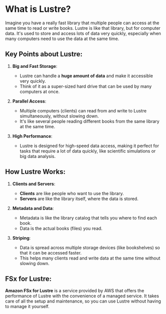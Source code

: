 # What is Lustre?

Imagine you have a really fast library that multiple people can access at the same time to read or write books. Lustre is like that library, but for computer data. It's used to store and access lots of data very quickly, especially when many computers need to use the data at the same time.

## Key Points about Lustre:

1. **Big and Fast Storage**:

   - Lustre can handle a **huge amount of data** and make it accessible very quickly.
   - Think of it as a super-sized hard drive that can be used by many computers at once.

2. **Parallel Access**:

   - Multiple computers (clients) can read from and write to Lustre simultaneously, without slowing down.
   - It's like several people reading different books from the same library at the same time.

3. **High Performance**:
   - Lustre is designed for high-speed data access, making it perfect for tasks that require a lot of data quickly, like scientific simulations or big data analysis.

## How Lustre Works:

1. **Clients and Servers**:

   - **Clients** are like people who want to use the library.
   - **Servers** are like the library itself, where the data is stored.

2. **Metadata and Data**:

   - Metadata is like the library catalog that tells you where to find each book.
   - Data is the actual books (files) you read.

3. **Striping**:
   - Data is spread across multiple storage devices (like bookshelves) so that it can be accessed faster.
   - This helps many clients read and write data at the same time without slowing down.

## FSx for Lustre:

**Amazon FSx for Lustre** is a service provided by AWS that offers the performance of Lustre with the convenience of a managed service. It takes care of all the setup and maintenance, so you can use Lustre without having to manage it yourself.
